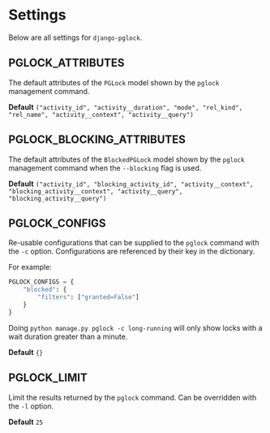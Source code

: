# Settings

Below are all settings for `django-pglock`.

## PGLOCK_ATTRIBUTES

The default attributes of the `PGLock` model shown by the `pglock` management command.

**Default** `("activity_id", "activity__duration", "mode", "rel_kind", "rel_name", "activity__context", "activity__query")`

## PGLOCK_BLOCKING_ATTRIBUTES

The default attributes of the `BlockedPGLock` model shown by the `pglock` management command when the `--blocking` flag is used.

**Default** `("activity_id", "blocking_activity_id", "activity__context", "blocking_activity__context", "activity__query", "blocking_activity__query")`

## PGLOCK_CONFIGS

Re-usable configurations that can be supplied to the `pglock` command with the `-c` option. Configurations are referenced by their key in the dictionary.

For example:

```python
PGLOCK_CONFIGS = {
    "blocked": {
        "filters": ["granted=False"]
    }
}
```

Doing `python manage.py pglock -c long-running` will only show locks with a wait duration greater than a minute.

**Default** `{}`

## PGLOCK_LIMIT

Limit the results returned by the `pglock` command. Can be overridden with the `-l` option.

**Default** `25`
